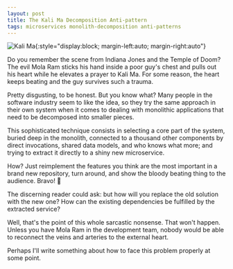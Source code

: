 ```yaml
---
layout: post
title: The Kali Ma Decomposition Anti-pattern
tags: microservices monolith-decomposition anti-patterns
---
```


![Kali Ma](/assets/img/kali-ma.gif){:style="display:block; margin-left:auto; margin-right:auto"}

Do you remember the scene from Indiana Jones and the Temple of Doom? The evil Mola Ram sticks his hand inside a poor guy's chest and pulls out his heart while he elevates a prayer to Kali Ma. For some reason, the heart keeps beating and the guy survives such a trauma.

Pretty disgusting, to be honest. But you know what? Many people in the software industry seem to like the idea, so they try the same approach in their own system when it comes to dealing with monolithic applications that need to be decomposed into smaller pieces.

This sophisticated technique consists in selecting a core part of the system, buried deep in the monolith, connected to a thousand other components by direct invocations, shared data models, and who knows what more; and trying to extract it directly to a shiny new microservice.

How? Just reimplement the features you think are the most important in a brand new repository, turn around, and show the bloody beating thing to the audience. Bravo! 👏

The discerning reader could ask: but how will you replace the old solution with the new one? How can the existing dependencies be fulfilled by the extracted service?

Well, that's the point of this whole sarcastic nonsense. That won't happen. Unless you have Mola Ram in the development team, nobody would be able to reconnect the veins and arteries to the external heart.

Perhaps I'll write something about how to face this problem properly at some point.
